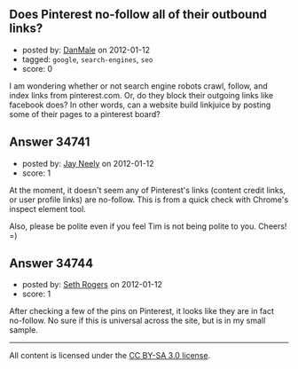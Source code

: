 ## Does Pinterest no-follow all of their outbound links?

- posted by: [DanMale](https://stackexchange.com/users/-1/13658-danmale) on 2012-01-12
- tagged: `google`, `search-engines`, `seo`
- score: 0

I am wondering whether or not search engine robots crawl, follow, and index links from pinterest.com. Or, do they block their outgoing links like facebook does? In other words, can a website build linkjuice by posting some of their pages to a pinterest board?


## Answer 34741

- posted by: [Jay Neely](https://stackexchange.com/users/-1/1801-jay-neely) on 2012-01-12
- score: 1

At the moment, it doesn't seem any of Pinterest's links (content credit links, or user profile links) are no-follow. This is from a quick check with Chrome's inspect element tool.

Also, please be polite even if you feel Tim is not being polite to you. Cheers! =)


## Answer 34744

- posted by: [Seth Rogers](https://stackexchange.com/users/-1/13038-seth-rogers) on 2012-01-12
- score: 1

After checking a few of the pins on Pinterest, it looks like they are in fact no-follow. No sure if this is universal across the site, but is in my small sample.



---

All content is licensed under the [CC BY-SA 3.0 license](https://creativecommons.org/licenses/by-sa/3.0/).

